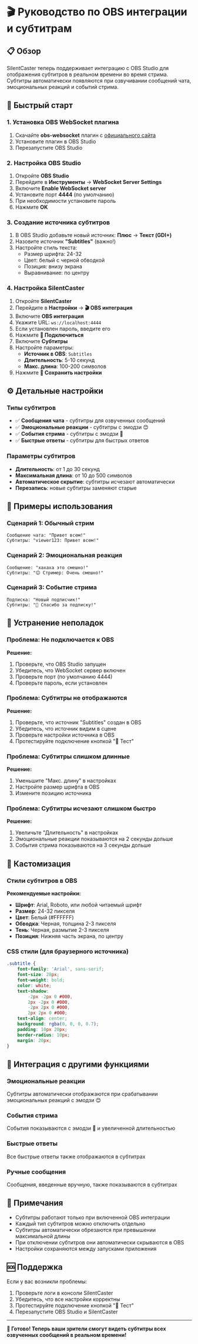 # 🎬 Руководство по OBS интеграции и субтитрам

## 📋 Обзор

SilentCaster теперь поддерживает интеграцию с OBS Studio для отображения субтитров в реальном времени во время стрима. Субтитры автоматически появляются при озвучивании сообщений чата, эмоциональных реакций и событий стрима.

## 🚀 Быстрый старт

### 1. Установка OBS WebSocket плагина

1. Скачайте **obs-websocket** плагин с [официального сайта](https://github.com/obsproject/obs-websocket/releases)
2. Установите плагин в OBS Studio
3. Перезапустите OBS Studio

### 2. Настройка OBS Studio

1. Откройте **OBS Studio**
2. Перейдите в **Инструменты** → **WebSocket Server Settings**
3. Включите **Enable WebSocket server**
4. Установите порт **4444** (по умолчанию)
5. При необходимости установите пароль
6. Нажмите **OK**

### 3. Создание источника субтитров

1. В OBS Studio добавьте новый источник: **Плюс** → **Текст (GDI+)**
2. Назовите источник **"Subtitles"** (важно!)
3. Настройте стиль текста:
   - Размер шрифта: 24-32
   - Цвет: белый с черной обводкой
   - Позиция: внизу экрана
   - Выравнивание: по центру

### 4. Настройка SilentCaster

1. Откройте **SilentCaster**
2. Перейдите в **Настройки** → **🎬 OBS интеграция**
3. Включите **OBS интеграция**
4. Укажите URL: `ws://localhost:4444`
5. Если установлен пароль, введите его
6. Нажмите **🔗 Подключиться**
7. Включите **Субтитры**
8. Настройте параметры:
   - **Источник в OBS**: `Subtitles`
   - **Длительность**: 5-10 секунд
   - **Макс. длина**: 100-200 символов
9. Нажмите **💾 Сохранить настройки**

## ⚙️ Детальные настройки

### Типы субтитров

- ✅ **Сообщения чата** - субтитры для озвученных сообщений
- ✅ **Эмоциональные реакции** - субтитры с эмодзи 😊
- ✅ **События стрима** - субтитры с эмодзи 🎉
- ✅ **Быстрые ответы** - субтитры для быстрых ответов

### Параметры субтитров

- **Длительность**: от 1 до 30 секунд
- **Максимальная длина**: от 10 до 500 символов
- **Автоматическое скрытие**: субтитры исчезают автоматически
- **Перезапись**: новые субтитры заменяют старые

## 🎯 Примеры использования

### Сценарий 1: Обычный стрим
```
Сообщение чата: "Привет всем!"
Субтитры: "viewer123: Привет всем!"
```

### Сценарий 2: Эмоциональная реакция
```
Сообщение: "хахаха это смешно!"
Субтитры: "😊 Стример: Очень смешно!"
```

### Сценарий 3: Событие стрима
```
Подписка: "Новый подписчик!"
Субтитры: "🎉 Спасибо за подписку!"
```

## 🔧 Устранение неполадок

### Проблема: Не подключается к OBS
**Решение:**
1. Проверьте, что OBS Studio запущен
2. Убедитесь, что WebSocket сервер включен
3. Проверьте порт (по умолчанию 4444)
4. Проверьте пароль, если установлен

### Проблема: Субтитры не отображаются
**Решение:**
1. Проверьте, что источник "Subtitles" создан в OBS
2. Убедитесь, что источник видим в сцене
3. Проверьте настройки источника в OBS
4. Протестируйте подключение кнопкой "🧪 Тест"

### Проблема: Субтитры слишком длинные
**Решение:**
1. Уменьшите "Макс. длину" в настройках
2. Настройте размер шрифта в OBS
3. Измените позицию источника

### Проблема: Субтитры исчезают слишком быстро
**Решение:**
1. Увеличьте "Длительность" в настройках
2. Эмоциональные реакции показываются на 2 секунды дольше
3. События стрима показываются на 3 секунды дольше

## 🎨 Кастомизация

### Стили субтитров в OBS

**Рекомендуемые настройки:**
- **Шрифт**: Arial, Roboto, или любой читаемый шрифт
- **Размер**: 24-32 пикселя
- **Цвет**: Белый (#FFFFFF)
- **Обводка**: Черная, толщина 2-3 пикселя
- **Тень**: Черная, размытие 2-3 пикселя
- **Позиция**: Нижняя часть экрана, по центру

### CSS стили (для браузерного источника)

```css
.subtitle {
    font-family: 'Arial', sans-serif;
    font-size: 28px;
    font-weight: bold;
    color: white;
    text-shadow: 
        -2px -2px 0 #000,
        2px -2px 0 #000,
        -2px 2px 0 #000,
        2px 2px 0 #000;
    text-align: center;
    background: rgba(0, 0, 0, 0.7);
    padding: 10px 20px;
    border-radius: 10px;
    margin: 20px;
}
```

## 🔄 Интеграция с другими функциями

### Эмоциональные реакции
Субтитры автоматически отображаются при срабатывании эмоциональных реакций с эмодзи 😊

### События стрима
События показываются с эмодзи 🎉 и увеличенной длительностью

### Быстрые ответы
Все быстрые ответы также отображаются в субтитрах

### Ручные сообщения
Сообщения, введенные вручную, также показываются в субтитрах

## 📝 Примечания

- Субтитры работают только при включенной OBS интеграции
- Каждый тип субтитров можно отключить отдельно
- Субтитры автоматически обрезаются при превышении максимальной длины
- При отключении субтитров они автоматически скрываются в OBS
- Настройки сохраняются между запусками приложения

## 🆘 Поддержка

Если у вас возникли проблемы:

1. Проверьте логи в консоли SilentCaster
2. Убедитесь, что все настройки корректны
3. Протестируйте подключение кнопкой "🧪 Тест"
4. Перезапустите OBS Studio и SilentCaster

---

**🎉 Готово! Теперь ваши зрители смогут видеть субтитры всех озвученных сообщений в реальном времени!** 
